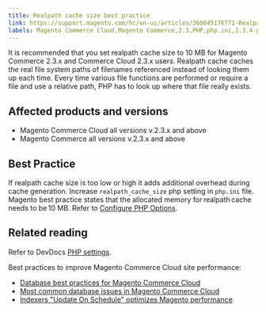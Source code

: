 ```yaml
---
title: Realpath cache size best practice
link: https://support.magento.com/hc/en-us/articles/360045176771-Realpath-cache-size-best-practice
labels: Magento Commerce Cloud,Magento Commerce,2.3,PHP,php.ini,2.3.4-p1,best practices,2.3.5-p1,2.3.x,realpath cache,2.3.1,2.3.4-p2,2.3.4,2.3.0,2.3.3,2.4,2.4.0,2.4.x,2.3.2,2.3.6,2.3.5-p2,2.3.3-p1,2.4.1,2.3.2-p2
---
```


It is recommended that you set realpath cache size to 10 MB for Magento Commerce 2.3.x and Commerce Cloud 2.3.x users. Realpath cache caches the real file system paths of filenames referenced instead of looking them up each time. Every time various file functions are performed or require a file and use a relative path, PHP has to look up where that file really exists.

## Affected products and versions

* Magento Commerce Cloud all versions v.2.3.x and above
* Magento Commerce all versions v.2.3.x and above

## Best Practice

If realpath cache size is too low or high it adds additional overhead during cache generation. Increase `` realpath_cache_size `` php setting in `` php.ini `` file. Magento best practice states that the allocated memory for realpath cache needs to be 10 MB. Refer to [Configure PHP Options](https://devdocs.magento.com/cloud/project/project-conf-files_magento-app.html#customize-phpini-settings).

## Related reading 

Refer to DevDocs [PHP settings](https://devdocs.magento.com/guides/v2.3/performance-best-practices/software.html#php-settings).

Best practices to improve Magento Commerce Cloud site performance: 

* [Database best practices for Magento Commerce Cloud](https://support.magento.com/hc/en-us/articles/360041997312-Database-best-practices-for-Magento-Commerce-Cloud)
* [Most common database issues in Magento Commerce Cloud](https://support.magento.com/hc/en-us/articles/360041739651-Most-common-database-issues-in-Magento-Commerce-Cloud)
* [Indexers "Update On Schedule" optimizes Magento performance](https://support.magento.com/hc/en-us/articles/360040227191-Indexers-Update-On-Schedule-optimizes-Magento-performance-)

 